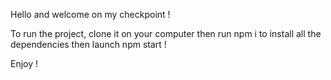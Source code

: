 Hello and welcome on my checkpoint !

To run the project, clone it on your computer then run npm i to install all the dependencies then launch npm start !

Enjoy !
